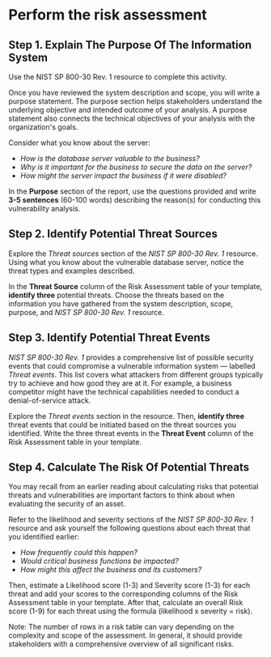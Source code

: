 # Perform the risk assessment

## Step 1. Explain The Purpose Of The Information System

Use the NIST SP 800-30 Rev. 1 resource to complete this activity.

Once you have reviewed the system description and scope, you will write a purpose statement. The purpose section helps stakeholders understand the underlying objective and intended outcome of your analysis. A purpose statement also connects the technical objectives of your analysis with the organization's goals.

Consider what you know about the server:
* *How is the database server valuable to the business?*
* *Why is it important for the business to secure the data on the server?*
* *How might the server impact the business if it were disabled?*

In the **Purpose** section of the report, use the questions provided and write **3-5 sentences** (60-100 words) describing the reason(s) for conducting this vulnerability analysis.
 
## Step 2. Identify Potential Threat Sources

Explore the *Threat sources* section of the *NIST SP 800-30 Rev. 1* resource. Using what you know about the vulnerable database server, notice the threat types and examples described.

In the **Threat Source** column of the Risk Assessment table of your template, **identify three** potential threats. Choose the threats based on the information you have gathered from the system description, scope, purpose, and *NIST SP 800-30 Rev. 1* resource.
 
## Step 3. Identify Potential Threat Events

*NIST SP 800-30 Rev. 1* provides a comprehensive list of possible security events that could compromise a vulnerable information system — labelled *Threat events*. This list covers what attackers from different groups typically try to achieve and how good they are at it. For example, a business competitor might have the technical capabilities needed to conduct a denial-of-service attack.

Explore the *Threat events* section in the resource. Then, **identify three** threat events that could be initiated based on the threat sources you identified. Write the three threat events in the **Threat Event** column of the Risk Assessment table in your template.
 
## Step 4. Calculate The Risk Of Potential Threats

You may recall from an earlier reading about calculating risks that potential threats and vulnerabilities are important factors to think about when evaluating the security of an asset.

Refer to the likelihood and severity sections of the *NIST SP 800-30 Rev. 1* resource and ask yourself the following questions about each threat that you identified earlier:
* *How frequently could this happen?*
* *Would critical business functions be impacted?*
* *How might this affect the business and its customers?*

Then, estimate a Likelihood score (1-3) and Severity score (1-3) for each threat and add your scores to the corresponding columns of the Risk Assessment table in your template. After that, calculate an overall Risk score (1-9) for each threat using the formula (likelihood x severity = risk).

Note: The number of rows in a risk table can vary depending on the complexity and scope of the assessment. In general, it should provide stakeholders with a comprehensive overview of all significant risks.
